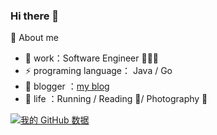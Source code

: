 ### Hi there 👋

🌱 About me

- 💼 work：Software Engineer 👨🏻‍💻
- ⚡ programing language： Java / Go
- 📖 blogger ：[my blog](https://www.cnblogs.com/xiao2shiqi/) 
- 🏃 life ：Running / Reading 📖/ Photography  📸


[![我的 GitHub 数据](https://github-readme-stats.vercel.app/api?username=xiao2shiqi)](https://github.com/xiao2shiqi)
